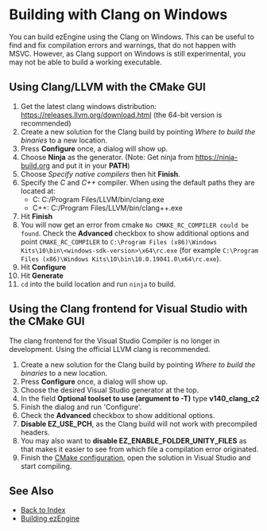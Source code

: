 # Building with Clang on Windows

You can build ezEngine using the Clang on Windows. This can be useful to find and fix compilation errors and warnings, that do not happen with MSVC. However, as Clang support on Windows is still experimental, you may not be able to build a working executable.

## Using Clang/LLVM with the CMake GUI

1. Get the latest clang windows distribution: https://releases.llvm.org/download.html (the 64-bit version is recommended)
1. Create a new solution for the Clang build by pointing *Where to build the binaries* to a new location.
1. Press **Configure** once, a dialog will show up.
1. Choose **Ninja** as the generator. (Note: Get ninja from https://ninja-build.org and put it in your **PATH**)
1. Choose *Specify native compilers* then hit **Finish**.
1. Specify the *C* and *C++* compiler. When using the default paths they are located at:
    * C: C:/Program Files/LLVM/bin/clang.exe
    * C++: C:/Program Files/LLVM/bin/clang++.exe
1. Hit **Finish**
1. You will now get an error from cmake ```No CMAKE_RC_COMPILER could be found```. Check the **Advanced** checkbox to show additional options and point ```CMAKE_RC_COMPILER``` to ```C:\Program Files (x86)\Windows Kits\10\bin\<windows-sdk-version>\x64\rc.exe``` (for example ```C:\Program Files (x86)\Windows Kits\10\bin\10.0.19041.0\x64\rc.exe```).
1. Hit **Configure**
1. Hit **Generate**
1. ```cd``` into the build location and run ```ninja``` to build.

## Using the Clang frontend for Visual Studio with the CMake GUI

The clang frontend for the Visual Studio Compiler is no longer in development. Using the official LLVM clang is recommended.

1. Create a new solution for the Clang build by pointing *Where to build the binaries* to a new location.
1. Press **Configure** once, a dialog will show up.
1. Choose the desired Visual Studio generator at the top.
1. In the field **Optional toolset to use (argument to -T)** type **v140_clang_c2**
1. Finish the dialog and run 'Configure'.
1. Check the **Advanced** checkbox to show additional options.
1. **Disable EZ_USE_PCH**, as the Clang build will not work with precompiled headers.
1. You may also want to **disable EZ_ENABLE_FOLDER_UNITY_FILES** as that makes it easier to see from which file a compilation error originated.
1. Finish the [CMake configuration](cmake-config.md), open the solution in Visual Studio and start compiling.

## See Also

* [Back to Index](../index.md)
* [Building ezEngine](building-ez.md)
